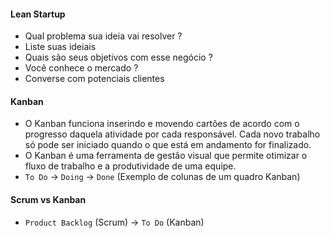 #### Lean Startup 

- Qual problema sua ideia vai resolver ?
- Liste suas ideiais
- Quais são seus objetivos com esse negócio ?
- Você conhece o mercado ?
- Converse com potenciais clientes

#### Kanban

- O Kanban funciona inserindo e movendo cartões de acordo com o progresso daquela atividade por cada responsável. Cada novo trabalho só pode ser iniciado quando o que está em andamento for finalizado.
- O Kanban é uma ferramenta de gestão visual que permite otimizar o fluxo de trabalho e a produtividade de uma equipe.
- `To Do` -> `Doing` -> `Done` (Exemplo de colunas de um quadro Kanban)

#### Scrum vs Kanban

- `Product Backlog` (Scrum) -> `To Do` (Kanban)